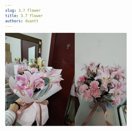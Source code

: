 ```yaml
---
slug: 3.7 flower
title: 3.7 flower
authors: duantt
---
```



![flower1](./flower1.jpg)![flower2](./flower2.jpg)
